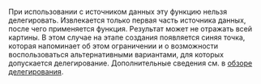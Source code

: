 
При использовании с источником данных эту функцию нельзя делегировать. Извлекается только первая часть источника данных, после чего применяется функция. Результат может не отражать всей картины.  В этом случае на этапе создания появляется синяя точка, которая напоминает об этом ограничении и о возможности воспользоваться альтернативными вариантами, для которых допускается делегирование. Дополнительные сведения см. в [обзоре делегирования](../delegation-overview.md).

